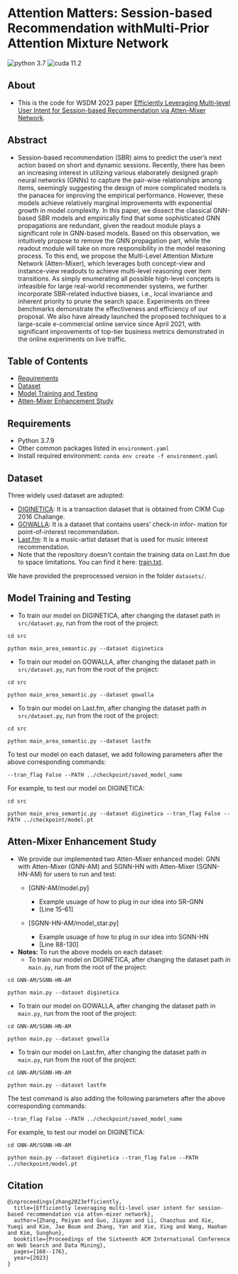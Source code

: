 # Attention Matters: Session-based Recommendation withMulti-Prior Attention Mixture Network

![python 3.7](https://img.shields.io/badge/python-3.7-blue.svg)
![cuda 11.2](https://img.shields.io/badge/cuda-11.2-green.svg)

## About
- This is the code for WSDM 2023 paper [Efficiently Leveraging Multi-level User Intent for Session-based Recommendation via Atten-Mixer Network](https://arxiv.org/pdf/2206.12781.pdf).

## Abstract
- Session-based recommendation (SBR) aims to predict the user’s next action based on short and dynamic sessions. Recently, there has been an increasing interest in utilizing various elaborately designed graph neural networks (GNNs) to capture the pair-wise relationships among items, seemingly suggesting the design of more complicated models is the panacea for improving the empirical performance. However, these models achieve relatively marginal improvements with exponential growth in model complexity. In this paper, we dissect the classical GNN-based SBR models and empirically find that some sophisticated GNN propagations are redundant, given the readout module plays a significant role in GNN-based models. Based on this observation, we intuitively propose to remove the GNN propagation part, while the readout module will take on more responsibility in the model reasoning process. To this end, we propose the Multi-Level Attention Mixture Network (Atten-Mixer), which leverages both concept-view and instance-view readouts to achieve multi-level reasoning over item transitions. As simply enumerating all possible high-level concepts is infeasible for large real-world recommender systems, we further incorporate SBR-related inductive biases, i.e., local invariance and inherent priority to prune the search space. Experiments on three benchmarks demonstrate the effectiveness and efficiency of our proposal. We also have already launched the proposed techniques to a large-scale e-commercial online service since April 2021, with significant improvements of top-tier business metrics demonstrated in the online experiments on live traffic.

## Table of Contents  
- [Requirements](#requirements)
- [Dataset](#dataset)
- [Model Training and Testing](#model-training-and-testing)
- [Atten-Mixer Enhancement Study](#atten-mixer-enhancement-study)

## Requirements
- Python 3.7.9
- Other common packages listed in `environment.yaml`  
- Install required environment: `conda env create -f environment.yaml`  

## Dataset
Three widely used dataset are adopted:  

- [DIGINETICA](http://cikm2016.cs.iupui.edu/cikm-cup): It is a transaction dataset that is obtained from CIKM Cup 2016 Challange.  
- [GOWALLA](https://snap.stanford.edu/data/loc-gowalla.html): It is a dataset that contains users’ check-in infor- mation for point-of-interest recommendation.
- [Last.fm](http://ocelma.net/MusicRecommendationDataset/lastfm-1K.html): It is a music-artist dataset that is used for music interest recommendation.
- Note that the repository doesn't contain the training data on Last.fm due to space limitations. You can find it here: [train.txt](https://drive.google.com/file/d/1h6bVldqeFiYeqENrZmTtYA5TvF5nSB43/view?usp=sharing).

We have provided the preprocessed version in the folder `datasets/`.

## Model Training and Testing
- To train our model on DIGINETICA, after changing the dataset path in `src/dataset.py`, run from the root of the project:
```
cd src

python main_area_semantic.py --dataset diginetica
```
- To train our model on GOWALLA, after changing the dataset path in `src/dataset.py`, run from the root of the project:
```
cd src

python main_area_semantic.py --dataset gowalla
```
- To train our model on Last.fm, after changing the dataset path in `src/dataset.py`, run from the root of the project:
```
cd src

python main_area_semantic.py --dataset lastfm
```
To test our model on each dataset, we add following parameters after the above corresponding commands:
```
--tran_flag False --PATH ../checkpoint/saved_model_name
```
For example, to test our model on DIGINETICA:
```
cd src

python main_area_semantic.py --dataset diginetica --tran_flag False --PATH ../checkpoint/model.pt
```


## Atten-Mixer Enhancement Study 
- We provide our implemented two Atten-Mixer enhanced model: GNN with Atten-Mixer (GNN-AM) and SGNN-HN with Atten-Mixer (SGNN-HN-AM) for users to run and test:
    - [GNN-AM/model.py]
        - Example usuage of how to plug in our idea into SR-GNN
        -  [Line 15-61] 

    - [SGNN-HN-AM/model_star.py]
        - Example usuage of how to plug in our idea into SGNN-HN
        -  [Line 88-130] 
- **Notes:** 
To run the above models on each dataset: 
    - To train our model on DIGINETICA, after changing the dataset path in `main.py`, run from the root of the project:
```
cd GNN-AM/SGNN-HN-AM

python main.py --dataset diginetica
```
- To train our model on GOWALLA, after changing the dataset path in `main.py`, run from the root of the project:
```
cd GNN-AM/SGNN-HN-AM

python main.py --dataset gowalla
```
- To train our model on Last.fm, after changing the dataset path in `main.py`, run from the root of the project:
```
cd GNN-AM/SGNN-HN-AM

python main.py --dataset lastfm
```
The test command is also adding the following parameters after the above corresponding commands:
```
--tran_flag False --PATH ../checkpoint/saved_model_name
```
For example, to test our model on DIGINETICA:
```
cd GNN-AM/SGNN-HN-AM

python main.py --dataset diginetica --tran_flag False --PATH ../checkpoint/model.pt
```

## Citation

```
@inproceedings{zhang2023efficiently,
  title={Efficiently leveraging multi-level user intent for session-based recommendation via atten-mixer network},
  author={Zhang, Peiyan and Guo, Jiayan and Li, Chaozhuo and Xie, Yueqi and Kim, Jae Boum and Zhang, Yan and Xie, Xing and Wang, Haohan and Kim, Sunghun},
  booktitle={Proceedings of the Sixteenth ACM International Conference on Web Search and Data Mining},
  pages={168--176},
  year={2023}
}
```
